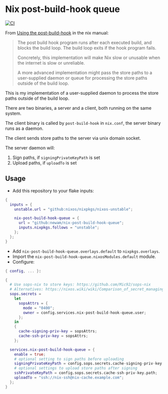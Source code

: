 # Nix post-build-hook queue

[![CI](https://github.com/newAM/nix-post-build-hook-queue/workflows/CI/badge.svg)](https://github.com/newAM/nix-post-build-hook-queue/actions)

From [Using the post-build-hook] in the nix manual:

> The post build hook program runs after each executed build, and blocks the build loop. The build loop exits if the hook program fails.
> 
> Concretely, this implementation will make Nix slow or unusable when the internet is slow or unreliable.
>
> A more advanced implementation might pass the store paths to a user-supplied daemon or queue for processing the store paths outside of the build loop.

This is my implementation of a user-supplied daemon to process the store paths outside of the build loop.

There are two binaries, a server and a client, both running on the same system.

The client binary is called by `post-build-hook` in `nix.conf`, the server binary runs as a daemon.

The client sends store paths to the server via unix domain socket.

The server daemon will:

1. Sign paths, if `signingPrivateKeyPath` is set
2. Upload paths, if `uploadTo` is set

## Usage

* Add this repository to your flake inputs:

```nix
{
  inputs = {
    unstable.url = "github:nixos/nixpkgs/nixos-unstable";

    nix-post-build-hook-queue = {
      url = "github:newam/nix-post-build-hook-queue";
      inputs.nixpkgs.follows = "unstable";
    };
  };
}
```

* Add `nix-post-build-hook-queue.overlays.default` to `nixpkgs.overlays`.
* Import the `nix-post-build-hook-queue.nixosModules.default` module.
* Configure:

```nix
{ config, ... }:

{
  # Use sops-nix to store keys: https://github.com/Mic92/sops-nix
  # Alternatives: https://nixos.wiki/wiki/Comparison_of_secret_managing_schemes
  sops.secrets =
    let
      sopsAttrs = {
        mode = "0400";
        owner = config.services.nix-post-build-hook-queue.user;
      };
    in
    {
      cache-signing-priv-key = sopsAttrs;
      cache-ssh-priv-key = sopsAttrs;
    };

  services.nix-post-build-hook-queue = {
    enable = true;
    # optional setting to sign paths before uploading
    signingPrivateKeyPath = config.sops.secrets.cache-signing-priv-key.path;
    # optional settings to upload store paths after signing
    sshPrivateKeyPath = config.sops.secrets.cache-ssh-priv-key.path;
    uploadTo = "ssh://nix-ssh@nix-cache.example.com";
  };
}
```

[Using the post-build-hook]: https://nixos.org/manual/nix/stable/advanced-topics/post-build-hook.html#implementation-caveats
